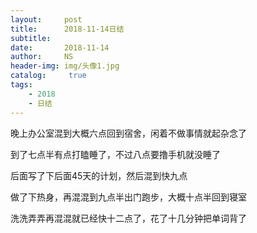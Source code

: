 ```yaml
---
layout:     post
title:      2018-11-14日结
subtitle:   
date:       2018-11-14
author:     NS
header-img: img/头像1.jpg
catalog: 	 true
tags:
    - 2018 
    - 日结
--- 
```

晚上办公室混到大概六点回到宿舍，闲着不做事情就起杂念了

到了七点半有点打瞌睡了，不过八点要撸手机就没睡了

后面写了下后面45天的计划，然后混到快九点

做了下热身，再混混到九点半出门跑步，大概十点半回到寝室

洗洗弄弄再混混就已经快十二点了，花了十几分钟把单词背了




